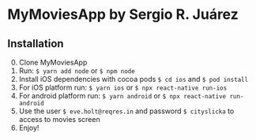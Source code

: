# MyMoviesApp by Sergio R. Juárez


## Installation

0. Clone MyMoviesApp
1. Run: `$ yarn add node` or `$ npm node`
2. Install iOS dependencies with cocoa pods `$ cd ios` and `$ pod install`
3. For iOS platform run: `$ yarn ios` or `$ npx react-native run-ios`
4. For android platform run: `$ yarn android` or `$ npx react-native run-android`
5. Use the user `$ eve.holt@reqres.in` and password  `$ cityslicka` to access to movies screen
6. Enjoy!

